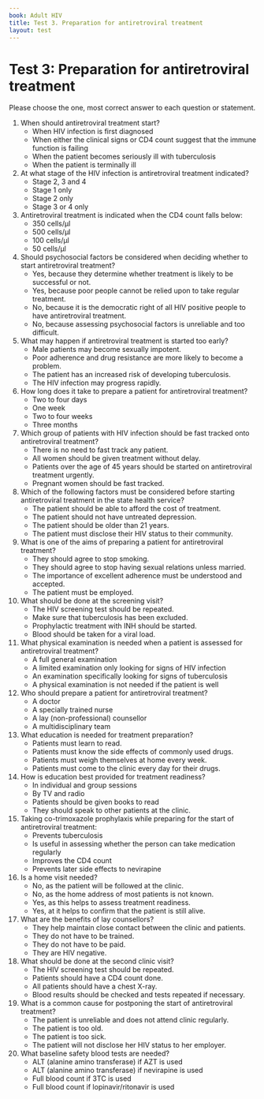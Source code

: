 ```yaml
---
book: Adult HIV
title: Test 3. Preparation for antiretroviral treatment
layout: test
---
```


# Test 3: Preparation for antiretroviral treatment

Please choose the one, most correct answer to each question or statement.

1.	When should antiretroviral treatment start?
	-	When HIV infection is first diagnosed
	+	When either the clinical signs or CD4 count suggest that the immune function is failing
	-	When the patient becomes seriously ill with tuberculosis
	-	When the patient is terminally ill
2.	At what stage of the HIV infection is antiretroviral treatment indicated?
	-	Stage 2, 3 and 4
	-	Stage 1 only
	-	Stage 2 only
	+	Stage 3 or 4 only
3.	Antiretroviral treatment is indicated when the CD4 count falls below:
	-	350 cells/µl
	+	500 cells/µl
	-	100 cells/µl
	-	50 cells/µl
4.	Should psychosocial factors be considered when deciding whether to start antiretroviral treatment?
	+	Yes, because they determine whether treatment is likely to be successful or not.
	-	Yes, because poor people cannot be relied upon to take regular treatment.
	-	No, because it is the democratic right of all HIV positive people to have antiretroviral treatment.
	-	No, because assessing psychosocial factors is unreliable and too difficult.
5.	What may happen if antiretroviral treatment is started too early?
	-	Male patients may become sexually impotent.
	+	Poor adherence and drug resistance are more likely to become a problem.
	-	The patient has an increased risk of developing tuberculosis.
	-	The HIV infection may progress rapidly.
6.	How long does it take to prepare a patient for antiretroviral treatment?
	-	Two to four days
	-	One week
	+	Two to four weeks
	-	Three months
7.	Which group of patients with HIV infection should be fast tracked onto antiretroviral treatment?
	-	There is no need to fast track any patient. 
	-	All women should be given treatment without delay.
	-	Patients over the age of 45 years should be started on antiretroviral treatment urgently.
	+	Pregnant women should be fast tracked.
8.	Which of the following factors must be considered before starting antiretroviral treatment in the state health service?
	-	The patient should be able to afford the cost of treatment.
	+	The patient should not have untreated depression.
	-	The patient should be older than 21 years.
	-	The patient must disclose their HIV status to their community.
9.	What is one of the aims of preparing a patient for antiretroviral treatment?
	-	They should agree to stop smoking.
	-	They should agree to stop having sexual relations unless married.
	+	The importance of excellent adherence must be understood and accepted.
	-	The patient must be employed.
10.	What should be done at the screening visit?
	-	The HIV screening test should be repeated.
	+	Make sure that tuberculosis has been excluded.
	-	Prophylactic treatment with INH should be started.
	-	Blood should be taken for a viral load.
11.	What physical examination is needed when a patient is assessed for antiretroviral treatment?
	+	A full general examination
	-	A limited examination only looking for signs of HIV infection
	-	An examination specifically looking for signs of tuberculosis
	-	A physical examination is not needed if the patient is well
12.	Who should prepare a patient for antiretroviral treatment?
	-	A doctor
	-	A specially trained nurse
	-	A lay (non-professional) counsellor
	+	A multidisciplinary team
13.	What education is needed for treatment preparation?
	-	Patients must learn to read.
	+	Patients must know the side effects of commonly used drugs.
	-	Patients must weigh themselves at home every week.
	-	Patients must come to the clinic every day for their drugs.
14.	How is education best provided for treatment readiness?
	+	In individual and group sessions
	-	By TV and radio
	-	Patients should be given books to read
	-	They should speak to other patients at the clinic.
15.	Taking co-trimoxazole prophylaxis while preparing for the start of antiretroviral treatment:
	-	Prevents tuberculosis
	+	Is useful in assessing whether the person can take medication regularly
	-	Improves the CD4 count
	-	Prevents later side effects to nevirapine
16.	Is a home visit needed?
	-	No, as the patient will be followed at the clinic.
	-	No, as the home address of most patients is not known.
	+	Yes, as this helps to assess treatment readiness.
	-	Yes, at it helps to confirm that the patient is still alive.
17.	What are the benefits of lay counsellors?
	+	They help maintain close contact between the clinic and patients.
	-	They do not have to be trained.
	-	They do not have to be paid.
	-	They are HIV negative.
18.	What should  be done at the second clinic visit?
	-	The HIV screening test should be repeated.
	-	Patients should have a CD4 count done.
	-	All patients should have a chest X-ray.
	+	Blood results should be checked and tests repeated if necessary.
19.	What is a common cause for postponing the start of antiretroviral treatment?
	+	The patient is unreliable and does not attend clinic regularly.
	-	The patient is too old.
	-	The patient is too sick.
	-	The patient will not disclose her HIV status to her employer.
20.	What baseline safety blood tests are needed?
	-	ALT (alanine amino transferase) if AZT is used
	+	ALT (alanine amino transferase) if nevirapine is used
	-	Full blood count if 3TC is used
	-	Full blood count if lopinavir/ritonavir is used
